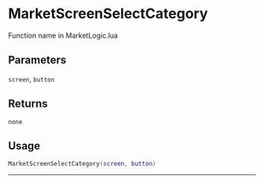 # MarketScreenSelectCategory
Function name in MarketLogic.lua
## Parameters
`screen`, `button`
## Returns
`none`
## Usage
```lua
MarketScreenSelectCategory(screen, button)
```
---
